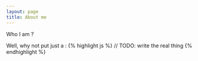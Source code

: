 ```yaml
---
layout: page
title: About me
---
```


<p class="message">
  Who I am ?
</p>

Well, why not put just a :
{% highlight js %}
  // TODO: write the real thing
{% endhighlight %}
